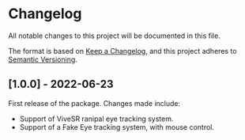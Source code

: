 # Changelog
All notable changes to this project will be documented in this file.

The format is based on [Keep a Changelog](https://keepachangelog.com/en/1.0.0/),
and this project adheres to [Semantic Versioning](https://semver.org/spec/v2.0.0.html).

## [1.0.0] - 2022-06-23
First release of the package. Changes made include: 
- Support of ViveSR ranipal eye tracking system.
- Support of a Fake Eye tracking system, with mouse control.

